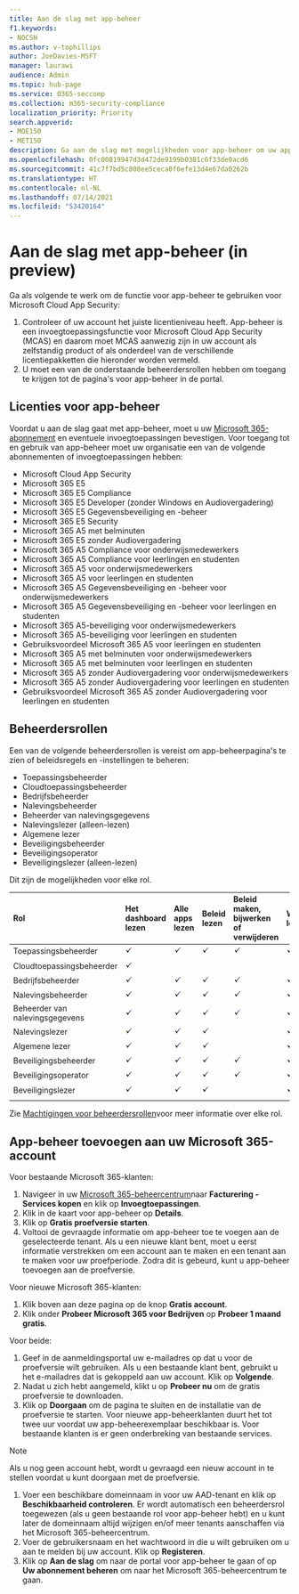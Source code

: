 ```yaml
---
title: Aan de slag met app-beheer
f1.keywords:
- NOCSH
ms.author: v-tophillips
author: JoeDavies-MSFT
manager: laurawi
audience: Admin
ms.topic: hub-page
ms.service: O365-seccomp
ms.collection: m365-security-compliance
localization_priority: Priority
search.appverid:
- MOE150
- MET150
description: Ga aan de slag met mogelijkheden voor app-beheer om uw apps te beheren.
ms.openlocfilehash: 0fc00819947d3d472de9199b0381c6f33de0acd6
ms.sourcegitcommit: 41c7f7bd5c808ee5ceca0f6efe13d4e67da0262b
ms.translationtype: HT
ms.contentlocale: nl-NL
ms.lasthandoff: 07/14/2021
ms.locfileid: "53420164"
---
```

# <a name="get-started-with-app-governance-in-preview"></a>Aan de slag met app-beheer (in preview)

Ga als volgende te werk om de functie voor app-beheer te gebruiken voor Microsoft Cloud App Security:

1. Controleer of uw account het juiste licentieniveau heeft. App-beheer is een invoegtoepassingsfunctie voor Microsoft Cloud App Security (MCAS) en daarom moet MCAS aanwezig zijn in uw account als zelfstandig product of als onderdeel van de verschillende licentiepakketten die hieronder worden vermeld.
1. U moet een van de onderstaande beheerdersrollen hebben om toegang te krijgen tot de pagina's voor app-beheer in de portal.

## <a name="licensing-for-app-governance"></a>Licenties voor app-beheer

Voordat u aan de slag gaat met app-beheer, moet u uw [Microsoft 365-abonnement](https://www.microsoft.com/microsoft-365/compare-all-microsoft-365-plans) en eventuele invoegtoepassingen bevestigen. Voor toegang tot en gebruik van app-beheer moet uw organisatie een van de volgende abonnementen of invoegtoepassingen hebben:

- Microsoft Cloud App Security
- Microsoft 365 E5
- Microsoft 365 E5 Compliance
- Microsoft 365 E5 Developer (zonder Windows en Audiovergadering)
- Microsoft 365 E5 Gegevensbeveiliging en -beheer
- Microsoft 365 E5 Security
- Microsoft 365 A5 met belminuten
- Microsoft 365 E5 zonder Audiovergadering
- Microsoft 365 A5 Compliance voor onderwijsmedewerkers
- Microsoft 365 A5 Compliance voor leerlingen en studenten
- Microsoft 365 A5 voor onderwijsmedewerkers
- Microsoft 365 A5 voor leerlingen en studenten
- Microsoft 365 A5 Gegevensbeveiliging en -beheer voor onderwijsmedewerkers
- Microsoft 365 A5 Gegevensbeveiliging en -beheer voor leerlingen en studenten
- Microsoft 365 A5-beveiliging voor onderwijsmedewerkers
- Microsoft 365 A5-beveiliging voor leerlingen en studenten
- Gebruiksvoordeel Microsoft 365 A5 voor leerlingen en studenten
- Microsoft 365 A5 met belminuten voor onderwijsmedewerkers
- Microsoft 365 A5 met belminuten voor leerlingen en studenten
- Microsoft 365 A5 zonder Audiovergadering voor onderwijsmedewerkers
- Microsoft 365 A5 zonder Audiovergadering voor leerlingen en studenten
- Gebruiksvoordeel Microsoft 365 A5 zonder Audiovergadering voor leerlingen en studenten

## <a name="administrator-roles"></a>Beheerdersrollen

Een van de volgende beheerdersrollen is vereist om app-beheerpagina's te zien of beleidsregels en -instellingen te beheren:

- Toepassingsbeheerder
- Cloudtoepassingsbeheerder
- Bedrijfsbeheerder
- Nalevingsbeheerder
- Beheerder van nalevingsgegevens
- Nalevingslezer (alleen-lezen)
- Algemene lezer
- Beveiligingsbeheerder
- Beveiligingsoperator
- Beveiligingslezer (alleen-lezen)

Dit zijn de mogelijkheden voor elke rol.

| Rol | Het dashboard lezen | Alle apps lezen |Beleid lezen | Beleid maken, bijwerken of verwijderen | Waarschuwingen lezen | Waarschuwingen bijwerken | Instellingen lezen | Instellingen bijwerken | Herstel lezen | Herstel bijwerken |
|:-------|:-----|:-------|:-------|:-------|:-------|:-------|:-------|:-------|:-------|:-------|
| Toepassingsbeheerder | ![Vinkje](..\media\checkmark.png) | ![Vinkje](..\media\checkmark.png) | ![Vinkje](..\media\checkmark.png) | ![Vinkje](..\media\checkmark.png) | ![Vinkje](..\media\checkmark.png) | ![Vinkje](..\media\checkmark.png) | ![Vinkje](..\media\checkmark.png) | ![Vinkje](..\media\checkmark.png) | ![Vinkje](..\media\checkmark.png) | ![Vinkje](..\media\checkmark.png) |
| Cloudtoepassingsbeheerder | ![Vinkje](..\media\checkmark.png) | | | | | | | | | |
| Bedrijfsbeheerder | ![Vinkje](..\media\checkmark.png) | ![Vinkje](..\media\checkmark.png) | ![Vinkje](..\media\checkmark.png) | ![Vinkje](..\media\checkmark.png) | ![Vinkje](..\media\checkmark.png) | ![Vinkje](..\media\checkmark.png) | ![Vinkje](..\media\checkmark.png) | ![Vinkje](..\media\checkmark.png) | ![Vinkje](..\media\checkmark.png) | ![Vinkje](..\media\checkmark.png) |
| Nalevingsbeheerder | ![Vinkje](..\media\checkmark.png) | ![Vinkje](..\media\checkmark.png) | ![Vinkje](..\media\checkmark.png) | ![Vinkje](..\media\checkmark.png) | ![Vinkje](..\media\checkmark.png) |  | ![Vinkje](..\media\checkmark.png) | ![Vinkje](..\media\checkmark.png) | ![Vinkje](..\media\checkmark.png) | |
| Beheerder van nalevingsgegevens | ![Vinkje](..\media\checkmark.png) | ![Vinkje](..\media\checkmark.png) | ![Vinkje](..\media\checkmark.png) | ![Vinkje](..\media\checkmark.png) | ![Vinkje](..\media\checkmark.png) |  | ![Vinkje](..\media\checkmark.png) | ![Vinkje](..\media\checkmark.png) | ![Vinkje](..\media\checkmark.png) | |
| Nalevingslezer | ![Vinkje](..\media\checkmark.png) | ![Vinkje](..\media\checkmark.png) | ![Vinkje](..\media\checkmark.png) |  | ![Vinkje](..\media\checkmark.png) |  | ![Vinkje](..\media\checkmark.png) |  | | |
| Algemene lezer  | ![Vinkje](..\media\checkmark.png) | ![Vinkje](..\media\checkmark.png) | ![Vinkje](..\media\checkmark.png) |  | ![Vinkje](..\media\checkmark.png) |  | ![Vinkje](..\media\checkmark.png) |  | | |
| Beveiligingsbeheerder | ![Vinkje](..\media\checkmark.png) | ![Vinkje](..\media\checkmark.png) | ![Vinkje](..\media\checkmark.png) | ![Vinkje](..\media\checkmark.png) | ![Vinkje](..\media\checkmark.png) |  | ![Vinkje](..\media\checkmark.png) | ![Vinkje](..\media\checkmark.png) | ![Vinkje](..\media\checkmark.png) | |
| Beveiligingsoperator | ![Vinkje](..\media\checkmark.png) | ![Vinkje](..\media\checkmark.png) | ![Vinkje](..\media\checkmark.png) | ![Vinkje](..\media\checkmark.png) | ![Vinkje](..\media\checkmark.png) | ![Vinkje](..\media\checkmark.png) | ![Vinkje](..\media\checkmark.png) | ![Vinkje](..\media\checkmark.png) | ![Vinkje](..\media\checkmark.png) | |
| Beveiligingslezer  | ![Vinkje](..\media\checkmark.png) | ![Vinkje](..\media\checkmark.png) | ![Vinkje](..\media\checkmark.png) |  | ![Vinkje](..\media\checkmark.png) |  | ![Vinkje](..\media\checkmark.png) |  | ![Vinkje](..\media\checkmark.png) | |
|||||||||| | |

Zie [Machtigingen voor beheerdersrollen](/azure/active-directory/roles/permissions-reference)voor meer informatie over elke rol.

## <a name="add-app-governance-to-your-microsoft-365-account"></a>App-beheer toevoegen aan uw Microsoft 365-account

Voor bestaande Microsoft 365-klanten:

1. Navigeer in uw [Microsoft 365-beheercentrum](https://admin.microsoft.com)naar **Facturering - Services kopen** en klik op **Invoegtoepassingen**.
1. Klik in de kaart voor app-beheer op **Details**.
1. Klik op **Gratis proefversie starten**.
1. Voltooi de gevraagde informatie om app-beheer toe te voegen aan de geselecteerde tenant. Als u een nieuwe klant bent, moet u eerst informatie verstrekken om een account aan te maken en een tenant aan te maken voor uw proefperiode. Zodra dit is gebeurd, kunt u app-beheer toevoegen aan de proefversie.

Voor nieuwe Microsoft 365-klanten:

1. Klik boven aan deze pagina op de knop **Gratis account**.
1. Klik onder **Probeer Microsoft 365 voor Bedrijven** op **Probeer 1 maand gratis**.

Voor beide:

1. Geef in de aanmeldingsportal uw e-mailadres op dat u voor de proefversie wilt gebruiken. Als u een bestaande klant bent, gebruikt u het e-mailadres dat is gekoppeld aan uw account. Klik op **Volgende**.
1. Nadat u zich hebt aangemeld, klikt u op **Probeer nu** om de gratis proefversie te downloaden.
1. Klik op **Doorgaan** om de pagina te sluiten en de installatie van de proefversie te starten. Voor nieuwe app-beheerklanten duurt het tot twee uur voordat uw app-beheerexemplaar beschikbaar is. Voor bestaande klanten is er geen onderbreking van bestaande services.
  > [!NOTE]
Als u nog geen account hebt, wordt u gevraagd een nieuw account in te stellen voordat u kunt doorgaan met de proefversie.

1. Voer een beschikbare domeinnaam in voor uw AAD-tenant en klik op **Beschikbaarheid controleren**. Er wordt automatisch een beheerdersrol toegewezen (als u geen bestaande rol voor app-beheer hebt) en u kunt later de domeinnaam altijd wijzigen en/of meer tenants aanschaffen via het Microsoft 365-beheercentrum.
1. Voer de gebruikersnaam en het wachtwoord in die u wilt gebruiken om u aan te melden bij uw account. Klik op **Registeren**.
1. Klik op **Aan de slag** om naar de portal voor app-beheer te gaan of op **Uw abonnement beheren** om naar het Microsoft 365-beheercentrum te gaan.
